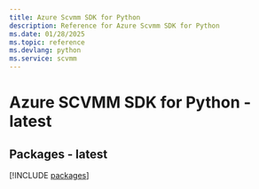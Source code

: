 ```yaml
---
title: Azure Scvmm SDK for Python
description: Reference for Azure Scvmm SDK for Python
ms.date: 01/28/2025
ms.topic: reference
ms.devlang: python
ms.service: scvmm
---
```

# Azure SCVMM SDK for Python - latest
## Packages - latest
[!INCLUDE [packages](scvmm-index.md)]